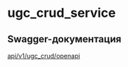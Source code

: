 # ugc_crud_service

## Swagger-документация

[api/v1/ugc_crud/openapi](http://127.0.0.1/api/v1/ugc_crud/openapi)
